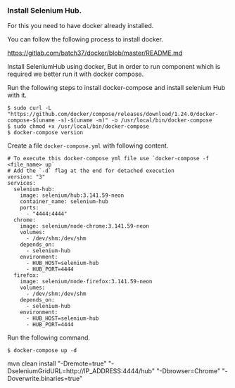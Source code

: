 ### Install Selenium Hub.

For this you need to have docker already installed. 

You can follow the following process to install docker.

https://gitlab.com/batch37/docker/blob/master/README.md


Install SeleniumHub using docker, But in order to run component which is required we better run it with docker compose.

Run the following steps to install docker-compose and install selenium Hub with it. 

```
$ sudo curl -L "https://github.com/docker/compose/releases/download/1.24.0/docker-compose-$(uname -s)-$(uname -m)" -o /usr/local/bin/docker-compose
$ sudo chmod +x /usr/local/bin/docker-compose
$ docker-compose version 
```

Create a file `docker-compose.yml` with following content.

```
# To execute this docker-compose yml file use `docker-compose -f <file_name> up`
# Add the `-d` flag at the end for detached execution
version: "3"
services:
  selenium-hub:
    image: selenium/hub:3.141.59-neon
    container_name: selenium-hub
    ports:
      - "4444:4444"
  chrome:
    image: selenium/node-chrome:3.141.59-neon
    volumes:
      - /dev/shm:/dev/shm
    depends_on:
      - selenium-hub
    environment:
      - HUB_HOST=selenium-hub
      - HUB_PORT=4444
  firefox:
    image: selenium/node-firefox:3.141.59-neon
    volumes:
      - /dev/shm:/dev/shm
    depends_on:
      - selenium-hub
    environment:
      - HUB_HOST=selenium-hub
      - HUB_PORT=4444
```

Run the following command. 

```
$ docker-compose up -d
```

mvn clean install "-Dremote=true" "-DseleniumGridURL=http://IP_ADDRESS:4444/hub" "-Dbrowser=Chrome" "-Doverwrite.binaries=true"
##

